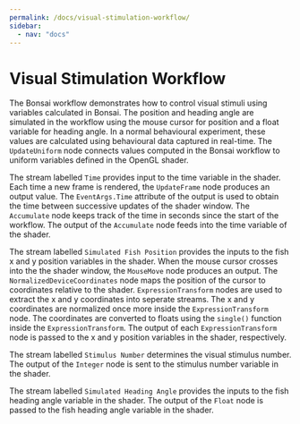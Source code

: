 ```yaml
---
permalink: /docs/visual-stimulation-workflow/
sidebar:
  - nav: "docs"
---
```


# Visual Stimulation Workflow
The Bonsai workflow demonstrates how to control visual stimuli using variables calculated in Bonsai.
The position and heading angle are simulated in the workflow using the mouse cursor for position and a float variable for heading angle.
In a normal behavioural experiment, these values are calculated using behavioural data captured in real-time.
The `UpdateUniform` node connects values computed in the Bonsai workflow to uniform variables defined in the OpenGL shader.

The stream labelled `Time` provides input to the time variable in the shader.
Each time a new frame is rendered, the `UpdateFrame` node produces an output value.
The `EventArgs.Time` attribute of the output is used to obtain the time between successive updates of the shader window.
The `Accumulate` node keeps track of the time in seconds since the start of the workflow.
The output of the `Accumulate` node feeds into the time variable of the shader.

The stream labelled `Simulated Fish Position` provides the inputs to the fish x and y position variables in the shader.
When the mouse cursor crosses into the the shader window, the `MouseMove` node produces an output.
The `NormalizedDeviceCoordinates` node maps the position of the cursor to coordinates relative to the shader.
`ExpressionTransform` nodes are used to extract the x and y coordinates into seperate streams.
The x and y coordinates are normalized once more inside the `ExpressionTransform` node.
The coordinates are converted to floats using the `single()` function inside the `ExpressionTransform`.
The output of each `ExpressionTransform` node is passed to the x and y position variables in the shader, respectively. 

The stream labelled `Stimulus Number` determines the visual stimulus number.
The output of the `Integer` node is sent to the stimulus number variable in the shader.

The stream labelled `Simulated Heading Angle` provides the inputs to the fish heading angle variable in the shader.
The output of the `Float` node is passed to the fish heading angle variable in the shader.